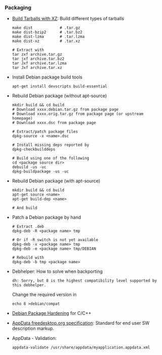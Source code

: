 ### Packaging

-   [Build Tarballs with
    XZ](http://lzone.de/Save+tarball+space+with+make+dist-xz): Build
    different types of tarballs

        make dist            # .tar.gz
        make dist-bzip2      # .tar.bz2
        make dist-lzma       # .tar.lzma
        make dist-xz         # .tar.xz

        # Extract with
        tar zxf archive.tar.gz
        tar jxf archive.tar.bz2
        tar Jxf archive.tar.lzma
        tar Jxf archive.tar.xz

-   Install Debian package build tools

        apt-get install devscripts build-essential

-   Rebuild Debian package (without apt-source)

        mkdir build && cd build
        # Download xxxx.debian.tar.gz from package page
        # Download xxxx.orig.tar.gz from package page (or upstream homepage)
        # Download xxxx.dsc from package page

        # Extract/patch package files
        dpkg-source -x <name>.dsc

        # Install missing deps reported by
        dpkg-checkbuilddeps

        # Build using one of the following
        cd <package source dir>
        debuild -us -uc
        dpkg-buildpackage -us -uc

-   Rebuild Debian package (with apt-source)

        mkdir build && cd build
        apt-get source <name>
        apt-get build-dep <name>

        # And build

-   Patch a Debian package by hand

        # Extract .deb
        dpkg-deb -R <package name> tmp

        # Or if -R switch is not yet available
        dpkg-deb -x <package name> tmp
        dpkg-deb -e <package name> tmp/DEBIAN

        # Rebuild with
        dpkg-deb -b tmp <package name>

-   Debhelper: How to solve when backporting

        dh: Sorry, but 8 is the highest compatibility level supported by this debhelper.

    Change the required version in

        echo 8 >debian/compat

-   [Debian Package
    Hardening](https://wiki.debian.org/HardeningWalkthrough) for C/C++
-   [AppData freedesktop.org
    specification](http://www.freedesktop.org/software/appstream/docs/sect-AppStream-Metadata-AppData.html):
    Standard for end user SW description markup.
-   AppData - Validation:

        appdata-validate /usr/share/appdata/myapplication.appdata.xml


